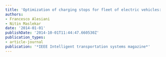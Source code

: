 ```yaml
---
title: 'Optimization of charging stops for fleet of electric vehicles: A genetic approach'
authors:
- Francesco Alesiani
- Nitin Maslekar
date: '2014-01-01'
publishDate: '2014-10-01T11:44:47.660530Z'
publication_types:
- article-journal
publication: '*IEEE Intelligent transportation systems magazine*'
---
```

